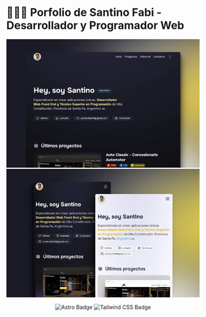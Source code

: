 # 👨🏻‍💻 Porfolio de Santino Fabi - Desarrollador y Programador Web

<div align="center">
<a href="https://santinofabi.dev/">
<img src="./public/porfolio.webp">
<img src="./public/porfoliomobile.webp">
</a>
<p></p>
</div>

<div align="center">

![Astro Badge](https://img.shields.io/badge/Astro-FF3E00?logo=astro&logoColor=fff&style=flat)
![Tailwind CSS Badge](https://img.shields.io/badge/Tailwind%20CSS-06B6D4?logo=tailwindcss&logoColor=fff&style=flat)

</div>